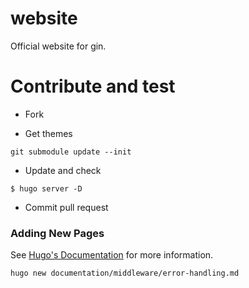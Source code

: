 # website
Official website for gin.

# Contribute and test

- Fork

- Get themes

```shell
git submodule update --init
```

- Update and check

```
$ hugo server -D
```

- Commit pull request

### Adding New Pages

See [Hugo's Documentation](https://gohugo.io/getting-started/directory-structure/) for more information. 

```bash
hugo new documentation/middleware/error-handling.md
```
